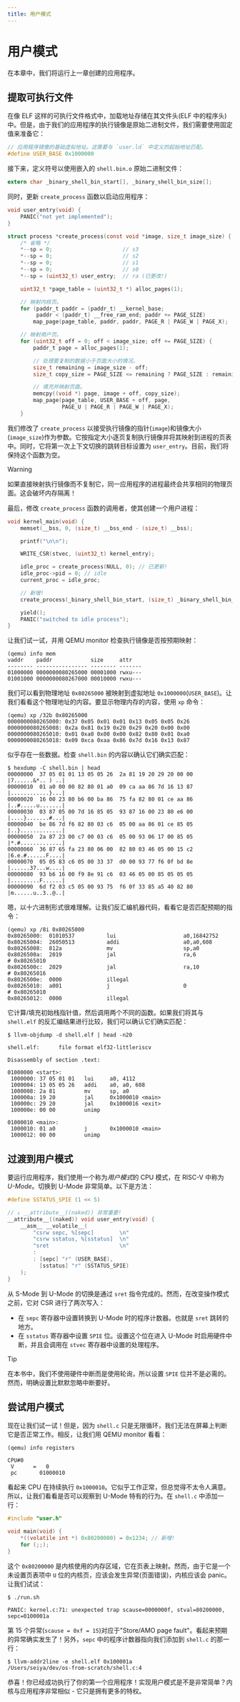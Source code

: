 ```yaml
---
title: 用户模式
---
```


# 用户模式

在本章中，我们将运行上一章创建的应用程序。

## 提取可执行文件

在像 ELF 这样的可执行文件格式中，加载地址存储在其文件头(ELF 中的程序头)中。但是，由于我们的应用程序的执行镜像是原始二进制文件，我们需要使用固定值来准备它：

```c [kernel.h]
// 应用程序镜像的基础虚拟地址。这需要与 `user.ld` 中定义的起始地址匹配。
#define USER_BASE 0x1000000
```

接下来，定义符号以使用嵌入的 `shell.bin.o` 原始二进制文件：

```c [kernel.c]
extern char _binary_shell_bin_start[], _binary_shell_bin_size[];
```

同时，更新 `create_process` 函数以启动应用程序：

```c [kernel.c] {1-3,5,11,20-33}
void user_entry(void) {
    PANIC("not yet implemented");
}

struct process *create_process(const void *image, size_t image_size) {
    /* 省略 */
    *--sp = 0;                      // s3
    *--sp = 0;                      // s2
    *--sp = 0;                      // s1
    *--sp = 0;                      // s0
    *--sp = (uint32_t) user_entry;  // ra (已更改!)

    uint32_t *page_table = (uint32_t *) alloc_pages(1);

    // 映射内核页。
    for (paddr_t paddr = (paddr_t) __kernel_base;
         paddr < (paddr_t) __free_ram_end; paddr += PAGE_SIZE)
        map_page(page_table, paddr, paddr, PAGE_R | PAGE_W | PAGE_X);

    // 映射用户页。
    for (uint32_t off = 0; off < image_size; off += PAGE_SIZE) {
        paddr_t page = alloc_pages(1);

        // 处理要复制的数据小于页面大小的情况。
        size_t remaining = image_size - off;
        size_t copy_size = PAGE_SIZE <= remaining ? PAGE_SIZE : remaining;

        // 填充并映射页面。
        memcpy((void *) page, image + off, copy_size);
        map_page(page_table, USER_BASE + off, page,
                 PAGE_U | PAGE_R | PAGE_W | PAGE_X);
    }
```

我们修改了 `create_process` 以接受执行镜像的指针(`image`)和镜像大小(`image_size`)作为参数。它按指定大小逐页复制执行镜像并将其映射到进程的页表中。同时，它将第一次上下文切换的跳转目标设置为 `user_entry`。目前，我们将保持这个函数为空。

> [!WARNING]
>
> 如果直接映射执行镜像而不复制它，同一应用程序的进程最终会共享相同的物理页面。这会破坏内存隔离！

最后，修改 `create_process` 函数的调用者，使其创建一个用户进程：

```c [kernel.c] {8,12}
void kernel_main(void) {
    memset(__bss, 0, (size_t) __bss_end - (size_t) __bss);

    printf("\n\n");

    WRITE_CSR(stvec, (uint32_t) kernel_entry);

    idle_proc = create_process(NULL, 0); // 已更新!
    idle_proc->pid = 0; // idle
    current_proc = idle_proc;

    // 新增!
    create_process(_binary_shell_bin_start, (size_t) _binary_shell_bin_size);

    yield();
    PANIC("switched to idle process");
}
```

让我们试一试，并用 QEMU monitor 检查执行镜像是否按预期映射：

```
(qemu) info mem
vaddr    paddr            size     attr
-------- ---------------- -------- -------
01000000 0000000080265000 00001000 rwxu---
01001000 0000000080267000 00010000 rwxu---
```

我们可以看到物理地址 `0x80265000` 被映射到虚拟地址 `0x1000000`(`USER_BASE`)。让我们看看这个物理地址的内容。要显示物理内存的内容，使用 `xp` 命令：

```
(qemu) xp /32b 0x80265000
0000000080265000: 0x37 0x05 0x01 0x01 0x13 0x05 0x05 0x26
0000000080265008: 0x2a 0x81 0x19 0x20 0x29 0x20 0x00 0x00
0000000080265010: 0x01 0xa0 0x00 0x00 0x82 0x80 0x01 0xa0
0000000080265018: 0x09 0xca 0xaa 0x86 0x7d 0x16 0x13 0x87
```

似乎存在一些数据。检查 `shell.bin` 的内容以确认它们确实匹配：

```
$ hexdump -C shell.bin | head
00000000  37 05 01 01 13 05 05 26  2a 81 19 20 29 20 00 00  |7......&*.. ) ..|
00000010  01 a0 00 00 82 80 01 a0  09 ca aa 86 7d 16 13 87  |............}...|
00000020  16 00 23 80 b6 00 ba 86  75 fa 82 80 01 ce aa 86  |..#.....u.......|
00000030  03 87 05 00 7d 16 85 05  93 87 16 00 23 80 e6 00  |....}.......#...|
00000040  be 86 7d f6 82 80 03 c6  05 00 aa 86 01 ce 85 05  |..}.............|
00000050  2a 87 23 00 c7 00 03 c6  05 00 93 06 17 00 85 05  |*.#.............|
00000060  36 87 65 fa 23 80 06 00  82 80 03 46 05 00 15 c2  |6.e.#......F....|
00000070  05 05 83 c6 05 00 33 37  d0 00 93 77 f6 0f bd 8e  |......37...w....|
00000080  93 b6 16 00 f9 8e 91 c6  03 46 05 00 85 05 05 05  |.........F......|
00000090  6d f2 03 c5 05 00 93 75  f6 0f 33 85 a5 40 82 80  |m......u..3..@..|
```

嗯，以十六进制形式很难理解。让我们反汇编机器代码，看看它是否匹配预期的指令：

```
(qemu) xp /8i 0x80265000
0x80265000:  01010537          lui                     a0,16842752
0x80265004:  26050513          addi                    a0,a0,608
0x80265008:  812a              mv                      sp,a0
0x8026500a:  2019              jal                     ra,6                    # 0x80265010
0x8026500c:  2029              jal                     ra,10                   # 0x80265016
0x8026500e:  0000              illegal
0x80265010:  a001              j                       0                       # 0x80265010
0x80265012:  0000              illegal
```

它计算/填充初始栈指针值，然后调用两个不同的函数。如果我们将其与 `shell.elf` 的反汇编结果进行比较，我们可以确认它们确实匹配：

```
$ llvm-objdump -d shell.elf | head -n20

shell.elf:      file format elf32-littleriscv

Disassembly of section .text:

01000000 <start>:
 1000000: 37 05 01 01   lui     a0, 4112
 1000004: 13 05 05 26   addi    a0, a0, 608
 1000008: 2a 81         mv      sp, a0
 100000a: 19 20         jal     0x1000010 <main>
 100000c: 29 20         jal     0x1000016 <exit>
 100000e: 00 00         unimp

01000010 <main>:
 1000010: 01 a0         j       0x1000010 <main>
 1000012: 00 00         unimp
```

## 过渡到用户模式

要运行应用程序，我们使用一个称为*用户模式*的 CPU 模式，在 RISC-V 中称为 *U-Mode*。切换到 U-Mode 非常简单。以下是方法：

```c [kernel.h]
#define SSTATUS_SPIE (1 << 5)
```

```c [kernel.c]
// ↓ __attribute__((naked)) 非常重要!
__attribute__((naked)) void user_entry(void) {
    __asm__ __volatile__(
        "csrw sepc, %[sepc]        \n"
        "csrw sstatus, %[sstatus]  \n"
        "sret                      \n"
        :
        : [sepc] "r" (USER_BASE),
          [sstatus] "r" (SSTATUS_SPIE)
    );
}
```

从 S-Mode 到 U-Mode 的切换是通过 `sret` 指令完成的。然而，在改变操作模式之前，它对 CSR 进行了两次写入：

- 在 `sepc` 寄存器中设置转换到 U-Mode 时的程序计数器。也就是 `sret` 跳转的地方。
- 在 `sstatus` 寄存器中设置 `SPIE` 位。设置这个位在进入 U-Mode 时启用硬件中断，并且会调用在 `stvec` 寄存器中设置的处理程序。

> [!TIP]
>
> 在本书中，我们不使用硬件中断而是使用轮询，所以设置 `SPIE` 位并不是必需的。然而，明确设置比默默忽略中断要好。

## 尝试用户模式

现在让我们试一试！但是，因为 `shell.c` 只是无限循环，我们无法在屏幕上判断它是否正常工作。相反，让我们用 QEMU monitor 看看：

```
(qemu) info registers

CPU#0
 V      =   0
 pc       01000010
```

看起来 CPU 在持续执行 `0x1000010`。它似乎工作正常，但总觉得不太令人满意。所以，让我们看看是否可以观察到 U-Mode 特有的行为。在 `shell.c` 中添加一行：

```c [shell.c] {4}
#include "user.h"

void main(void) {
    *((volatile int *) 0x80200000) = 0x1234; // 新增!
    for (;;);
}
```

这个 `0x80200000` 是内核使用的内存区域，它在页表上映射。然而，由于它是一个未设置页表项中 `U` 位的内核页，应该会发生异常(页面错误)，内核应该会 panic。让我们试试：

```
$ ./run.sh

PANIC: kernel.c:71: unexpected trap scause=0000000f, stval=80200000, sepc=0100001a
```

第 15 个异常(`scause = 0xf = 15`)对应于"Store/AMO page fault"。看起来预期的异常确实发生了！另外，`sepc` 中的程序计数器指向我们添加到 `shell.c` 的那一行：

```
$ llvm-addr2line -e shell.elf 0x100001a
/Users/seiya/dev/os-from-scratch/shell.c:4
```

恭喜！你已经成功执行了你的第一个应用程序！实现用户模式是不是非常简单？内核与应用程序非常相似 - 它只是拥有更多的特权。

